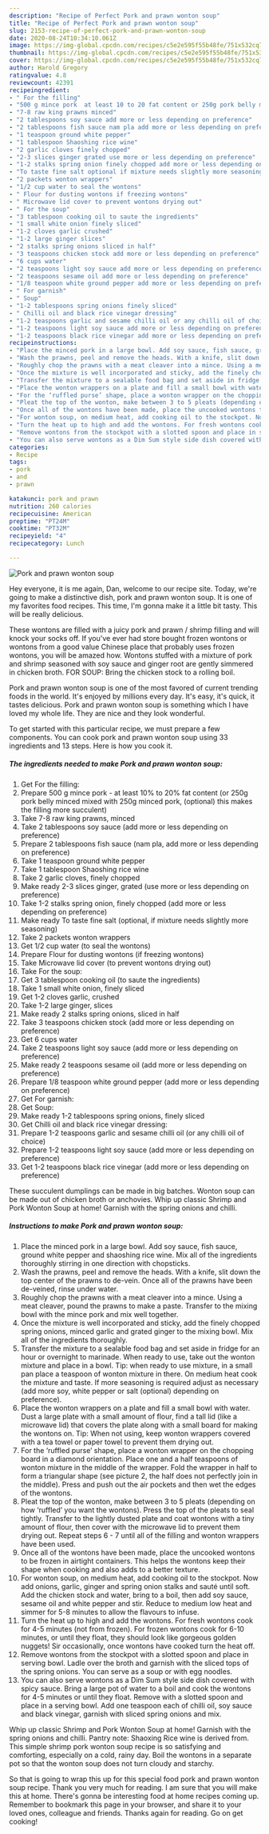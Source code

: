 ```yaml
---
description: "Recipe of Perfect Pork and prawn wonton soup"
title: "Recipe of Perfect Pork and prawn wonton soup"
slug: 2153-recipe-of-perfect-pork-and-prawn-wonton-soup
date: 2020-08-24T10:34:10.061Z
image: https://img-global.cpcdn.com/recipes/c5e2e595f55b48fe/751x532cq70/pork-and-prawn-wonton-soup-recipe-main-photo.jpg
thumbnail: https://img-global.cpcdn.com/recipes/c5e2e595f55b48fe/751x532cq70/pork-and-prawn-wonton-soup-recipe-main-photo.jpg
cover: https://img-global.cpcdn.com/recipes/c5e2e595f55b48fe/751x532cq70/pork-and-prawn-wonton-soup-recipe-main-photo.jpg
author: Harold Gregory
ratingvalue: 4.8
reviewcount: 42391
recipeingredient:
- " For the filling"
- "500 g mince pork  at least 10 to 20 fat content or 250g pork belly minced mixed with 250g minced pork optional this makes the filling more succulent"
- "7-8 raw king prawns minced"
- "2 tablespoons soy sauce add more or less depending on preference"
- "2 tablespoons fish sauce nam pla add more or less depending on preference"
- "1 teaspoon ground white pepper"
- "1 tablespoon Shaoshing rice wine"
- "2 garlic cloves finely chopped"
- "2-3 slices ginger grated use more or less depending on preference"
- "1-2 stalks spring onion finely chopped add more or less depending on preference"
- "To taste fine salt optional if mixture needs slightly more seasoning"
- "2 packets wonton wrappers"
- "1/2 cup water to seal the wontons"
- " Flour for dusting wontons if freezing wontons"
- " Microwave lid cover to prevent wontons drying out"
- " For the soup"
- "3 tablespoon cooking oil to saute the ingredients"
- "1 small white onion finely sliced"
- "1-2 cloves garlic crushed"
- "1-2 large ginger slices"
- "2 stalks spring onions sliced in half"
- "3 teaspoons chicken stock add more or less depending on preference"
- "6 cups water"
- "2 teaspoons light soy sauce add more or less depending on preference"
- "2 teaspoons sesame oil add more or less depending on preference"
- "1/8 teaspoon white ground pepper add more or less depending on preference"
- " For garnish"
- " Soup"
- "1-2 tablespoons spring onions finely sliced"
- " Chilli oil and black rice vinegar dressing"
- "1-2 teaspoons garlic and sesame chilli oil or any chilli oil of choice"
- "1-2 teaspoons light soy sauce add more or less depending on preference"
- "1-2 teaspoons black rice vinegar add more or less depending on preference"
recipeinstructions:
- "Place the minced pork in a large bowl. Add soy sauce, fish sauce, ground white pepper and shaoshing rice wine. Mix all of the ingredients thoroughly stirring in one direction with chopsticks."
- "Wash the prawns, peel and remove the heads. With a knife, slit down the top center of the prawns to de-vein. Once all of the prawns have been de-veined, rinse under water."
- "Roughly chop the prawns with a meat cleaver into a mince. Using a meat cleaver, pound the prawns to make a paste. Transfer to the mixing bowl with the mince pork and mix well together."
- "Once the mixture is well incorporated and sticky, add the finely chopped spring onions, minced garlic and grated ginger to the mixing bowl. Mix all of the ingredients thoroughly."
- "Transfer the mixture to a sealable food bag and set aside in fridge for an hour or overnight to marinade. When ready to use, take out the wonton mixture and place in a bowl. Tip: when ready to use mixture, in a small pan place a teaspoon of wonton mixture in there. On medium heat cook the mixture and taste. If more seasoning is required adjust as necessary (add more soy, white pepper or salt (optional) depending on preference)."
- "Place the wonton wrappers on a plate and fill a small bowl with water. Dust a large plate with a small amount of flour, find a tall lid (like a microwave lid) that covers the plate along with a small board for making the wontons on. Tip: When not using, keep wonton wrappers covered with a tea towel or paper towel to prevent them drying out."
- "For the ‘ruffled purse’ shape, place a wonton wrapper on the chopping board in a diamond orientation. Place one and a half teaspoons of wonton mixture in the middle of the wrapper. Fold the wrapper in half to form a triangular shape (see picture 2, the half does not perfectly join in the middle). Press and push out the air pockets and then wet the edges of the wontons."
- "Pleat the top of the wonton, make between 3 to 5 pleats (depending on how ‘ruffled’ you want the wontons). Press the top of the pleats to seal tightly. Transfer to the lightly dusted plate and coat wontons with a tiny amount of flour, then cover with the microwave lid to prevent them drying out. Repeat steps 6 - 7 until all of the filling and wonton wrappers have been used."
- "Once all of the wontons have been made, place the uncooked wontons to be frozen in airtight containers. This helps the wontons keep their shape when cooking and also adds to a better texture."
- "For wonton soup, on medium heat, add cooking oil to the stockpot. Now add onions, garlic, ginger and spring onion stalks and sauté until soft. Add the chicken stock and water, bring to a boil, then add soy sauce, sesame oil and white pepper and stir. Reduce to medium low heat and simmer for 5-8 minutes to allow the flavours to infuse."
- "Turn the heat up to high and add the wontons. For fresh wontons cook for 4-5 minutes (not from frozen). For frozen wontons cook for 6-10 minutes, or until they float, they should look like gorgeous golden nuggets! Sir occasionally, once wontons have cooked turn the heat off."
- "Remove wontons from the stockpot with a slotted spoon and place in serving bowl. Ladle over the broth and garnish with the sliced tops of the spring onions. You can serve as a soup or with egg noodles."
- "You can also serve wontons as a Dim Sum style side dish covered with spicy sauce. Bring a large pot of water to a boil and cook the wontons for 4-5 minutes or until they float. Remove with a slotted spoon and place in a serving bowl. Add one teaspoon each of chilli oil, soy sauce and black vinegar, garnish with sliced spring onions and mix."
categories:
- Recipe
tags:
- pork
- and
- prawn

katakunci: pork and prawn 
nutrition: 260 calories
recipecuisine: American
preptime: "PT24M"
cooktime: "PT32M"
recipeyield: "4"
recipecategory: Lunch

---
```



![Pork and prawn wonton soup](https://img-global.cpcdn.com/recipes/c5e2e595f55b48fe/751x532cq70/pork-and-prawn-wonton-soup-recipe-main-photo.jpg)

Hey everyone, it is me again, Dan, welcome to our recipe site. Today, we're going to make a distinctive dish, pork and prawn wonton soup. It is one of my favorites food recipes. This time, I'm gonna make it a little bit tasty. This will be really delicious.

These wontons are filled with a juicy pork and prawn / shrimp filling and will knock your socks off. If you&#39;ve ever had store bought frozen wontons or wontons from a good value Chinese place that probably uses frozen wontons, you will be amazed how. Wontons stuffed with a mixture of pork and shrimp seasoned with soy sauce and ginger root are gently simmered in chicken broth. FOR SOUP: Bring the chicken stock to a rolling boil.

Pork and prawn wonton soup is one of the most favored of current trending foods in the world. It's enjoyed by millions every day. It's easy, it's quick, it tastes delicious. Pork and prawn wonton soup is something which I have loved my whole life. They are nice and they look wonderful.


To get started with this particular recipe, we must prepare a few components. You can cook pork and prawn wonton soup using 33 ingredients and 13 steps. Here is how you cook it.

<!--inarticleads1-->

##### The ingredients needed to make Pork and prawn wonton soup:

1. Get  For the filling:
1. Prepare 500 g mince pork - at least 10% to 20% fat content (or 250g pork belly minced mixed with 250g minced pork, (optional) this makes the filling more succulent)
1. Take 7-8 raw king prawns, minced
1. Take 2 tablespoons soy sauce (add more or less depending on preference)
1. Prepare 2 tablespoons fish sauce (nam pla, add more or less depending on preference)
1. Take 1 teaspoon ground white pepper
1. Take 1 tablespoon Shaoshing rice wine
1. Take 2 garlic cloves, finely chopped
1. Make ready 2-3 slices ginger, grated (use more or less depending on preference)
1. Take 1-2 stalks spring onion, finely chopped (add more or less depending on preference)
1. Make ready To taste fine salt (optional, if mixture needs slightly more seasoning)
1. Take 2 packets wonton wrappers
1. Get 1/2 cup water (to seal the wontons)
1. Prepare  Flour for dusting wontons (if freezing wontons)
1. Take  Microwave lid cover (to prevent wontons drying out)
1. Take  For the soup:
1. Get 3 tablespoon cooking oil (to saute the ingredients)
1. Take 1 small white onion, finely sliced
1. Get 1-2 cloves garlic, crushed
1. Take 1-2 large ginger, slices
1. Make ready 2 stalks spring onions, sliced in half
1. Take 3 teaspoons chicken stock (add more or less depending on preference)
1. Get 6 cups water
1. Take 2 teaspoons light soy sauce (add more or less depending on preference)
1. Make ready 2 teaspoons sesame oil (add more or less depending on preference)
1. Prepare 1/8 teaspoon white ground pepper (add more or less depending on preference)
1. Get  For garnish:
1. Get  Soup:
1. Make ready 1-2 tablespoons spring onions, finely sliced
1. Get  Chilli oil and black rice vinegar dressing:
1. Prepare 1-2 teaspoons garlic and sesame chilli oil (or any chilli oil of choice)
1. Prepare 1-2 teaspoons light soy sauce (add more or less depending on preference)
1. Get 1-2 teaspoons black rice vinegar (add more or less depending on preference)


These succulent dumplings can be made in big batches. Wonton soup can be made out of chicken broth or anchovies. Whip up classic Shrimp and Pork Wonton Soup at home! Garnish with the spring onions and chilli. 

<!--inarticleads2-->

##### Instructions to make Pork and prawn wonton soup:

1. Place the minced pork in a large bowl. Add soy sauce, fish sauce, ground white pepper and shaoshing rice wine. Mix all of the ingredients thoroughly stirring in one direction with chopsticks.
1. Wash the prawns, peel and remove the heads. With a knife, slit down the top center of the prawns to de-vein. Once all of the prawns have been de-veined, rinse under water.
1. Roughly chop the prawns with a meat cleaver into a mince. Using a meat cleaver, pound the prawns to make a paste. Transfer to the mixing bowl with the mince pork and mix well together.
1. Once the mixture is well incorporated and sticky, add the finely chopped spring onions, minced garlic and grated ginger to the mixing bowl. Mix all of the ingredients thoroughly.
1. Transfer the mixture to a sealable food bag and set aside in fridge for an hour or overnight to marinade. When ready to use, take out the wonton mixture and place in a bowl. Tip: when ready to use mixture, in a small pan place a teaspoon of wonton mixture in there. On medium heat cook the mixture and taste. If more seasoning is required adjust as necessary (add more soy, white pepper or salt (optional) depending on preference).
1. Place the wonton wrappers on a plate and fill a small bowl with water. Dust a large plate with a small amount of flour, find a tall lid (like a microwave lid) that covers the plate along with a small board for making the wontons on. Tip: When not using, keep wonton wrappers covered with a tea towel or paper towel to prevent them drying out.
1. For the ‘ruffled purse’ shape, place a wonton wrapper on the chopping board in a diamond orientation. Place one and a half teaspoons of wonton mixture in the middle of the wrapper. Fold the wrapper in half to form a triangular shape (see picture 2, the half does not perfectly join in the middle). Press and push out the air pockets and then wet the edges of the wontons.
1. Pleat the top of the wonton, make between 3 to 5 pleats (depending on how ‘ruffled’ you want the wontons). Press the top of the pleats to seal tightly. Transfer to the lightly dusted plate and coat wontons with a tiny amount of flour, then cover with the microwave lid to prevent them drying out. Repeat steps 6 - 7 until all of the filling and wonton wrappers have been used.
1. Once all of the wontons have been made, place the uncooked wontons to be frozen in airtight containers. This helps the wontons keep their shape when cooking and also adds to a better texture.
1. For wonton soup, on medium heat, add cooking oil to the stockpot. Now add onions, garlic, ginger and spring onion stalks and sauté until soft. Add the chicken stock and water, bring to a boil, then add soy sauce, sesame oil and white pepper and stir. Reduce to medium low heat and simmer for 5-8 minutes to allow the flavours to infuse.
1. Turn the heat up to high and add the wontons. For fresh wontons cook for 4-5 minutes (not from frozen). For frozen wontons cook for 6-10 minutes, or until they float, they should look like gorgeous golden nuggets! Sir occasionally, once wontons have cooked turn the heat off.
1. Remove wontons from the stockpot with a slotted spoon and place in serving bowl. Ladle over the broth and garnish with the sliced tops of the spring onions. You can serve as a soup or with egg noodles.
1. You can also serve wontons as a Dim Sum style side dish covered with spicy sauce. Bring a large pot of water to a boil and cook the wontons for 4-5 minutes or until they float. Remove with a slotted spoon and place in a serving bowl. Add one teaspoon each of chilli oil, soy sauce and black vinegar, garnish with sliced spring onions and mix.


Whip up classic Shrimp and Pork Wonton Soup at home! Garnish with the spring onions and chilli. Pantry note: Shaoxing Rice wine is derived from. This simple shrimp pork wonton soup recipe is so satisfying and comforting, especially on a cold, rainy day. Boil the wontons in a separate pot so that the wonton soup does not turn cloudy and starchy. 

So that is going to wrap this up for this special food pork and prawn wonton soup recipe. Thank you very much for reading. I am sure that you will make this at home. There's gonna be interesting food at home recipes coming up. Remember to bookmark this page in your browser, and share it to your loved ones, colleague and friends. Thanks again for reading. Go on get cooking!
